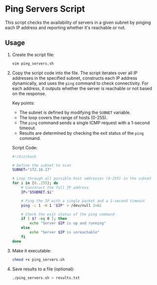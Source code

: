 # Ping Servers Script

This script checks the availability of servers in a given subnet by pinging each IP address and reporting whether it's reachable or not.

## Usage

1. Create the script file:
   ```bash
   vim ping_servers.sh
   ```
2. Copy the script code into the file. The script iterates over all IP addresses in the specified subnet, constructs each IP address dynamically, and uses the `ping` command to check connectivity. For each address, it outputs whether the server is reachable or not based on the response. 

   Key points:
   - The subnet is defined by modifying the `SUBNET` variable.
   - The loop covers the range of hosts (0-255).
   - The `ping` command sends a single ICMP request with a 1-second timeout.
   - Results are determined by checking the exit status of the `ping` command.

   Script Code:
   ```bash
   #!/bin/bash

   # Define the subnet to scan
   SUBNET="172.16.17"

   # Loop through all possible host addresses (0-255) in the subnet
   for i in {0..255}; do
       # Construct the full IP address
       IP="$SUBNET.$i"

       # Ping the IP with a single packet and a 1-second timeout
       ping -c 1 -W 1 "$IP" > /dev/null 2>&1

       # Check the exit status of the ping command
       if [ $? -eq 0 ]; then
           echo "Server $IP is up and running"
       else
           echo "Server $IP is unreachable"
       fi
   done
   ```

3. Make it executable:
   ```bash
   chmod +x ping_servers.sh
   ```
5. Save results to a file (optional):
   ```bash
   ./ping_servers.sh > results.txt
   ```




